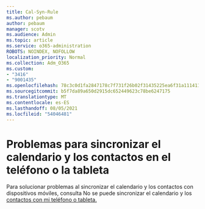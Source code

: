 ```yaml
---
title: Cal-Syn-Rule
ms.author: pebaum
author: pebaum
manager: scotv
ms.audience: Admin
ms.topic: article
ms.service: o365-administration
ROBOTS: NOINDEX, NOFOLLOW
localization_priority: Normal
ms.collection: Adm_O365
ms.custom:
- "3416"
- "9001435"
ms.openlocfilehash: 78c3c0d1fa2847178c7f731f26b02f31435225ea6f31a11141197294a283fd0b
ms.sourcegitcommit: b5f7da89a650d2915dc652449623c78be6247175
ms.translationtype: MT
ms.contentlocale: es-ES
ms.lasthandoff: 08/05/2021
ms.locfileid: "54046481"
---
```

# <a name="problems-syncing-calendar-and-contacts-on-phone-or-tablet"></a>Problemas para sincronizar el calendario y los contactos en el teléfono o la tableta

Para solucionar problemas al sincronizar el calendario y los contactos con dispositivos móviles, consulta No se puede sincronizar el calendario y los [contactos con mi teléfono o tableta.](https://support.office.com/article/can-t-sync-calendar-and-contacts-with-my-phone-or-tablet-8479d764-b9f5-4fff-ba88-edd7c265df9f)